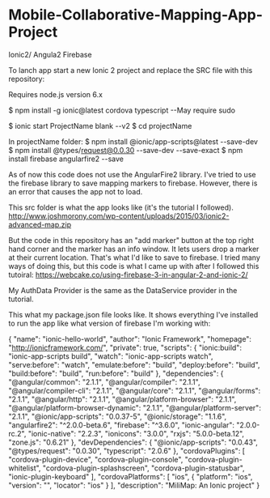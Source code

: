 # Mobile-Collaborative-Mapping-App-Project
Ionic2/ Angula2 Firebase

To lanch app start a new Ionic 2 project and replace the SRC file with this repository:

Requires node.js version 6.x

$ npm install -g ionic@latest cordova typescript
--May require sudo

$ ionic start ProjectName blank --v2
$ cd projectName

In projectName folder:
$ npm install @ionic/app-scripts@latest --save-dev
$ npm install @types/request@0.0.30 --save-dev --save-exact
$ npm install firebase angularfire2 --save

As of now this code does not use the AngularFire2 library. 
I've tried to use the firebase library to save mapping markers to firebase. However, there is an error that causes the app not to load. 

This src folder is what the app looks like (it's the tutorial I followed).
http://www.joshmorony.com/wp-content/uploads/2015/03/ionic2-advanced-map.zip

But the code in this repository has an "add marker" button at the top right hand corner and the marker has an info window. It lets users drop a marker at their current location. 
That's what I'd like to save to firebase.
I tried many ways of doing this, but this code is what I came up with after I followed this tutoiral:
https://webcake.co/using-firebase-3-in-angular-2-and-ionic-2/

My AuthData Provider is the same as the DataService provider in the tutorial.


This what my package.json file looks like. It shows everything I've installed to run the app like what version of firebase I'm working with:

{
  "name": "ionic-hello-world",
  "author": "Ionic Framework",
  "homepage": "http://ionicframework.com/",
  "private": true,
  "scripts": {
    "ionic:build": "ionic-app-scripts build",
    "watch": "ionic-app-scripts watch",
    "serve:before": "watch",
    "emulate:before": "build",
    "deploy:before": "build",
    "build:before": "build",
    "run:before": "build"
  },
  "dependencies": {
    "@angular/common": "2.1.1",
    "@angular/compiler": "2.1.1",
    "@angular/compiler-cli": "2.1.1",
    "@angular/core": "2.1.1",
    "@angular/forms": "2.1.1",
    "@angular/http": "2.1.1",
    "@angular/platform-browser": "2.1.1",
    "@angular/platform-browser-dynamic": "2.1.1",
    "@angular/platform-server": "2.1.1",
    "@ionic/app-scripts": "0.0.37-5",
    "@ionic/storage": "1.1.6",
    "angularfire2": "^2.0.0-beta.6",
    "firebase": "^3.6.0",
    "ionic-angular": "2.0.0-rc.2",
    "ionic-native": "2.2.3",
    "ionicons": "3.0.0",
    "rxjs": "5.0.0-beta.12",
    "zone.js": "0.6.21"
  },
  "devDependencies": {
    "@ionic/app-scripts": "0.0.43",
    "@types/request": "0.0.30",
    "typescript": "2.0.6"
  },
  "cordovaPlugins": [
    "cordova-plugin-device",
    "cordova-plugin-console",
    "cordova-plugin-whitelist",
    "cordova-plugin-splashscreen",
    "cordova-plugin-statusbar",
    "ionic-plugin-keyboard"
  ],
  "cordovaPlatforms": [
    "ios",
    {
      "platform": "ios",
      "version": "",
      "locator": "ios"
    }
  ],
  "description": "MiliMap: An Ionic project"
}
